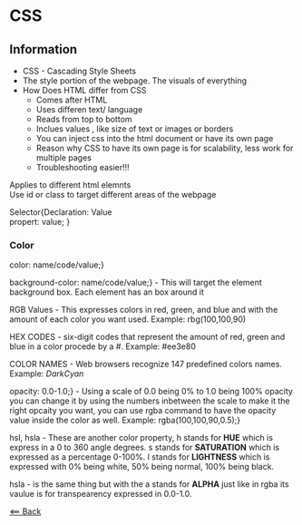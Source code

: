 # CSS

## Information

- CSS - Cascading Style Sheets
- The style portion of the webpage. The visuals of everything  
- How Does HTML differ from CSS
  - Comes after HTML
  - Uses differen text/ language
  - Reads from top to bottom 
  - Inclues values , like size of text or images or borders
  - You can inject css into the html document or have its own page
  - Reason why CSS to have its own page is for scalability, less work for multiple pages
  - Troubleshooting easier!!!


Applies to different html elemnts  
Use id or class to target different areas of the webpage    

Selector{Declaration: Value                                
        propert: value;  }  



### Color  

color: name/code/value;}  

background-color: name/code/value;} - This will target the element background box. Each element has an box around it  

RGB Values - This expresses colors in red, green, and blue and with the amount of each color you want used. Example: rbg(100,100,90)    

HEX CODES - six-digit codes that represent the amount of red, green and blue in a color procede by a #. Example: #ee3e80  

COLOR NAMES - Web browsers recognize 147 predefined colors names. Example: *DarkCyan*  

opacity: 0.0-1.0;} - Using a scale of 0.0 being 0% to 1.0 being 100% opacity you can change it by using the numbers inbetween the scale to make it the right opcaity you want, you can use rgba command to have the opacity value inside the color as well.                     Example: rgba(100,100,90,0.5);}  

hsl, hsla - These are another color property, h stands for **HUE** which is express in a 0 to 360 angle degrees. s stands for **SATURATION** which is expressed as a percentage 0-100%. l stands for **LIGHTNESS** which is expressed with 0% being white, 50% being normal, 100% being black.  

hsla - is the same thing but with the a stands for **ALPHA** just like in rgba its vaulue is for transpearency expressed in 0.0-1.0.  


[<== Back](../README.md)

